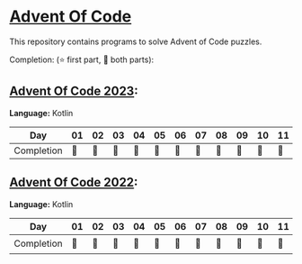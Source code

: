 # [Advent Of Code](https://adventofcode.com/)

This repository contains programs to solve Advent of Code puzzles.

Completion: (⭐ first part, 🌟 both parts):

## [Advent Of Code 2023](aoc2023):

**Language:** Kotlin

| Day        | 01 | 02 | 03 | 04 | 05 | 06 | 07 | 08 | 09 | 10 | 11 | 12 | 13 | 14 | 15 | 16 | 17 | 18 | 19 | 20 | 21 | 22 | 23 | 24 | 25 |
|------------|----|----|----|----|----|----|----|----|----|----|----|----|----|----|----|----|----|----|----|----|----|----|----|----|----|
| Completion | 🌟 | 🌟 | 🌟 | 🌟 | 🌟 | 🌟 | 🌟 | 🌟 | 🌟 | 🌟 | 🌟 | 🌟 | 🌟 | 🌟 | 🌟 |    |    |    |    |    |    |    |    |    |    |

## [Advent Of Code 2022](aoc2022):

**Language:** Kotlin

| Day        | 01 | 02 | 03 | 04 | 05 | 06 | 07 | 08 | 09 | 10 | 11 | 12 | 13 | 14 | 15 | 16 | 17 | 18 | 19 | 20 | 21 | 22 | 23 | 24 | 25 |
|------------|----|----|----|----|----|----|----|----|----|----|----|----|----|----|----|----|----|----|----|----|----|----|----|----|----|
| Completion | 🌟 | 🌟 | 🌟 | 🌟 | 🌟 | 🌟 | 🌟 | 🌟 | 🌟 | 🌟 | 🌟 | 🌟 | 🌟 | 🌟 | 🌟 | 🌟 | ⭐  | ⭐  |    | 🌟 | 🌟 | ⭐  | 🌟 |    | ⭐  |
